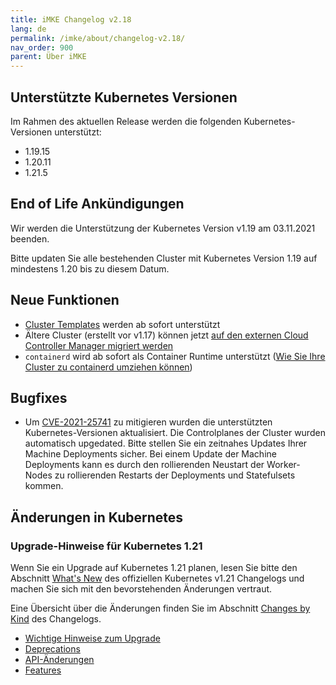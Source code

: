 ```yaml
---
title: iMKE Changelog v2.18
lang: de
permalink: /imke/about/changelog-v2.18/
nav_order: 900
parent: Über iMKE
---
```

<!-- LTeX:  language=de-DE -->

## Unterstützte Kubernetes Versionen

Im Rahmen des aktuellen Release werden die folgenden Kubernetes-Versionen unterstützt:

* 1.19.15
* 1.20.11
* 1.21.5

## End of Life Ankündigungen

Wir werden die Unterstützung der Kubernetes Version v1.19 am 03.11.2021 beenden.

Bitte updaten Sie alle bestehenden Cluster mit Kubernetes Version 1.19 auf mindestens 1.20 bis zu diesem Datum.

## Neue Funktionen

* [Cluster Templates](/imke/clusterlifecycle/clustertemplates/) werden ab sofort unterstützt
* Ältere Cluster (erstellt vor v1.17) können jetzt [auf den externen Cloud Controller Manager migriert werden](/imke/clusterlifecycle/clustermigrations/externalcloudprovider/)
* `containerd` wird ab sofort als Container Runtime unterstützt ([Wie Sie Ihre Cluster zu containerd umziehen können](/imke/clusterlifecycle/clustermigrations/containerruntimeengine/))

## Bugfixes

* Um [CVE-2021-25741](https://github.com/kubernetes/kubernetes/issues/104980) zu mitigieren wurden die unterstützten Kubernetes-Versionen aktualisiert. Die Controlplanes der Cluster wurden automatisch upgedated. Bitte stellen Sie ein zeitnahes Updates Ihrer Machine Deployments sicher. Bei einem Update der Machine Deployments kann es durch den rollierenden Neustart der Worker-Nodes zu rollierenden Restarts der Deployments und Statefulsets kommen.

## Änderungen in Kubernetes

### Upgrade-Hinweise für Kubernetes 1.21

Wenn Sie ein Upgrade auf Kubernetes 1.21 planen, lesen Sie bitte den Abschnitt [What's New](https://github.com/kubernetes/kubernetes/blob/master/CHANGELOG/CHANGELOG-1.21.md#whats-new-major-themes) des offiziellen Kubernetes v1.21 Changelogs und machen Sie sich mit den bevorstehenden Änderungen vertraut.

Eine Übersicht über die Änderungen finden Sie im Abschnitt [Changes by Kind](https://github.com/kubernetes/kubernetes/blob/master/CHANGELOG/CHANGELOG-1.21.md#changes-by-kind-2) des Changelogs.

* [Wichtige Hinweise zum Upgrade](https://github.com/kubernetes/kubernetes/blob/master/CHANGELOG/CHANGELOG-1.21.md#urgent-upgrade-notes)
* [Deprecations](https://github.com/kubernetes/kubernetes/blob/master/CHANGELOG/CHANGELOG-1.21.md#deprecation)
* [API-Änderungen](https://github.com/kubernetes/kubernetes/blob/master/CHANGELOG/CHANGELOG-1.21.md#api-change-1)
* [Features](https://github.com/kubernetes/kubernetes/blob/master/CHANGELOG/CHANGELOG-1.21.md#feature-2)
